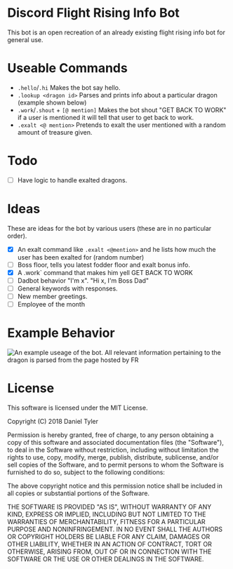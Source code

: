 # Discord Flight Rising Info Bot

This bot is an open recreation of an already existing flight rising info bot for general use.

# Useable Commands

  - `.hello`/`.hi` Makes the bot say hello.
  - `.lookup <dragon id>` Parses and prints info about a particular dragon (example shown below)  
  - `.work`/`.shout` + `[@ mention]` Makes the bot shout "GET BACK TO WORK" if a user is mentioned it will tell that user to get back to work.
  - `.exalt <@ mention>` Pretends to exalt the user mentioned with a random amount of treasure given.

# Todo

  - [ ] Have logic to handle exalted dragons.

# Ideas

These are ideas for the bot by various users (these are in no particular order).

- [x] An exalt command like `.exalt <@mention>` and he lists how much the user has been exalted for (random number)
- [ ] Boss floor, tells you latest fodder floor and exalt bonus info.
- [x] A .work` command that makes him yell GET BACK TO WORK
- [ ] Dadbot behavior "I'm x". "Hi x, I'm Boss Dad"
- [ ] General keywords with responses.
- [ ] New member greetings.
- [ ] Employee of the month

# Example Behavior

![An example useage of the bot. All relevant information pertaining to the dragon is parsed from the page hosted by FR](https://cdn.discordapp.com/attachments/267864005564039178/453392261124980736/unknown.png)

# License

This software is licensed under the MIT License.


Copyright (C) 2018 Daniel Tyler


Permission is hereby granted, free of charge, to any person obtaining a copy
of this software and associated documentation files (the "Software"), to deal
in the Software without restriction, including without limitation the rights
to use, copy, modify, merge, publish, distribute, sublicense, and/or sell
copies of the Software, and to permit persons to whom the Software is
furnished to do so, subject to the following conditions:


The above copyright notice and this permission notice shall be included in all
copies or substantial portions of the Software.


THE SOFTWARE IS PROVIDED "AS IS", WITHOUT WARRANTY OF ANY KIND, EXPRESS OR
IMPLIED, INCLUDING BUT NOT LIMITED TO THE WARRANTIES OF MERCHANTABILITY,
FITNESS FOR A PARTICULAR PURPOSE AND NONINFRINGEMENT. IN NO EVENT SHALL THE
AUTHORS OR COPYRIGHT HOLDERS BE LIABLE FOR ANY CLAIM, DAMAGES OR OTHER
LIABILITY, WHETHER IN AN ACTION OF CONTRACT, TORT OR OTHERWISE, ARISING FROM,
OUT OF OR IN CONNECTION WITH THE SOFTWARE OR THE USE OR OTHER DEALINGS IN THE
SOFTWARE.
